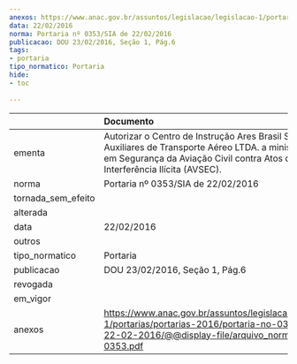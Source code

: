 ```yaml
---
anexos: https://www.anac.gov.br/assuntos/legislacao/legislacao-1/portarias/portarias-2016/portaria-no-0353-sia-de-22-02-2016/@@display-file/arquivo_norma/PA2016-0353.pdf
data: 22/02/2016
norma: Portaria nº 0353/SIA de 22/02/2016
publicacao: DOU 23/02/2016, Seção 1, Pág.6
tags:
- portaria
tipo_normatico: Portaria
hide: 
- toc 
 
---
```


|                    | Documento                                                                                                                                                                                |
|:-------------------|:-----------------------------------------------------------------------------------------------------------------------------------------------------------------------------------------|
| ementa             | Autorizar o Centro de Instrução Ares Brasil Serviços Auxiliares de Transporte Aéreo LTDA. a ministrar cursos em Segurança da Aviação Civil contra Atos de Interferência Ilícita (AVSEC). |
| norma              | Portaria nº 0353/SIA de 22/02/2016                                                                                                                                                       |
| tornada_sem_efeito |                                                                                                                                                                                          |
| alterada           |                                                                                                                                                                                          |
| data               | 22/02/2016                                                                                                                                                                               |
| outros             |                                                                                                                                                                                          |
| tipo_normatico     | Portaria                                                                                                                                                                                 |
| publicacao         | DOU 23/02/2016, Seção 1, Pág.6                                                                                                                                                           |
| revogada           |                                                                                                                                                                                          |
| em_vigor           |                                                                                                                                                                                          |
| anexos             | https://www.anac.gov.br/assuntos/legislacao/legislacao-1/portarias/portarias-2016/portaria-no-0353-sia-de-22-02-2016/@@display-file/arquivo_norma/PA2016-0353.pdf                        |